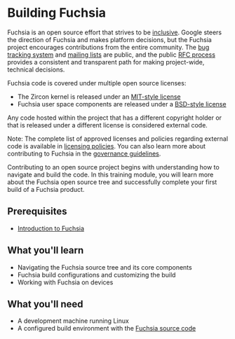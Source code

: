 # Building Fuchsia

Fuchsia is an open source effort that strives to be
[inclusive](/CODE_OF_CONDUCT.md).
Google steers the direction of Fuchsia and makes platform decisions, but the
Fuchsia project encourages contributions from the entire community.
The [bug tracking system](/docs/contribute/report-issue.md) and
[mailing lists](/docs/contribute/community/get-involved.md) are public, and the
public [RFC process](/docs/contribute/governance/rfcs/README.md) provides a
consistent and transparent path for making project-wide, technical decisions.

Fuchsia code is covered under multiple open source licenses:

*   The Zircon kernel is released under an
    [MIT-style license](/zircon/kernel/LICENSE)
*   Fuchsia user space components are released under a
    [BSD-style license](/LICENSE)

Any code hosted within the project that has a different copyright holder or that
is released under a different license is considered external code.

Note: The complete list of approved licenses and policies regarding external
code is available in
[licensing policies](/docs/contribute/governance/policy/open-source-licensing-policies.md).
You can also learn more about contributing to Fuchsia in the
[governance guidelines](/docs/contribute/governance/governance.md).

Contributing to an open source project begins with understanding how to navigate
and build the code. In this training module, you will learn more about the
Fuchsia open source tree and successfully complete your first build of a Fuchsia
product.

## Prerequisites

*   [Introduction to Fuchsia](/docs/get-started/learn/intro/README.md)

## What you'll learn

*   Navigating the Fuchsia source tree and its core components
*   Fuchsia build configurations and customizing the build
*   Working with Fuchsia on devices

## What you'll need

*   A development machine running Linux
*   A configured build environment with the
    [Fuchsia source code](/docs/get-started/get_fuchsia_source.md)
